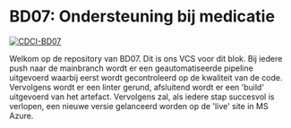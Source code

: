 # BD07: Ondersteuning bij medicatie
[![CDCI-BD07](https://github.com/sRompen/BD07/actions/workflows/main.yml/badge.svg)](https://github.com/sRompen/BD07/actions/workflows/main.yml)

Welkom op de repository van BD07. Dit is ons VCS voor dit blok. 
Bij iedere push naar de mainbranch wordt er een geautomatiseerde pipeline uitgevoerd waarbij eerst wordt gecontroleerd op de kwaliteit van de code. Vervolgens wordt er een linter gerund, afsluitend wordt er een 'build' uitgevoerd van het artefact. 
Vervolgens zal, als iedere stap succesvol is verlopen, een nieuwe versie gelanceerd worden op de 'live' site in MS Azure. 
